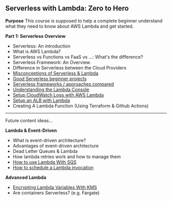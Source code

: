 
## Serverless with Lambda: Zero to Hero

**Purpose** This course is supposed to help a complete beginner understand what they need to know about AWS Lambda and get started. 

**Part 1: Serverless Overview**

* Serverless: An introduction
* What is AWS Lambda?
* Serverless vs Functions vs FaaS vs ...: What's the difference?
* Serverless Framework: An Overview.
* Difference in Serverless between the Cloud Providers
* [Misconceptions of Serverless & Lambda](https://www.thedevcoach.co.uk/misconceptions-serverless-aws-lambda/)
* [Good Serverless beginner projects](https://www.thedevcoach.co.uk/serverless-beginner-project/)
* [Serverless frameworks / approaches compared](https://www.thedevcoach.co.uk/serverless-approaches-comparison/)
* [Understanding the Lambda Console](https://www.thedevcoach.co.uk/understand-aws-lambda-console/)
* [Setup CloudWatch Logs with AWS Lambda](https://www.thedevcoach.co.uk/lambda-logging-cloudwatch/)
* [Setup an ALB with Lambda](https://www.thedevcoach.co.uk/setup-aws-lambda-aws-alb/)
* Creating A Lambda Function (Using Terraform & Github Actions)

---

Future content ideas...

**Lambda & Event-Driven**
* What is event-driven architecture?
* Advantages of event-driven architecture
* Dead Letter Queues & Lambda
* How lambda retries work and how to manage them
* [How to use Lambda With SQS](https://www.thedevcoach.co.uk/aws-sqs-and-lambda/)
* [How to schedule a Lambda invocation](https://www.thedevcoach.co.uk/terraform-lambda-scheduled-event/)

**Advanced Lambda**

* [Encrypting Lambda Variables With KMS](https://www.thedevcoach.co.uk/kms-aws-lambda/)
* Are containers Serverless? (e.g. Fargate)
